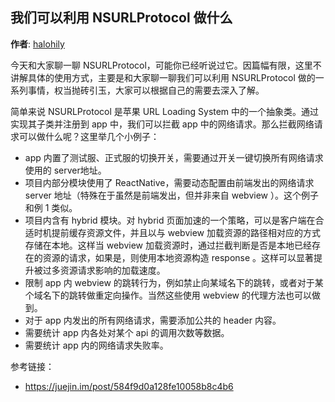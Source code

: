 我们可以利用 NSURLProtocol 做什么
--------
**作者**: [halohily](https://weibo.com/halohily)

今天和大家聊一聊 NSURLProtocol，可能你已经听说过它。因篇幅有限，这里不讲解具体的使用方式，主要是和大家聊一聊我们可以利用 NSURLProtocol 做的一系列事情，权当抛砖引玉，大家可以根据自己的需要去深入了解。

简单来说 NSURLProtocol 是苹果 URL Loading System 中的一个抽象类。通过实现其子类并注册到 app 中，我们可以拦截 app 中的网络请求。那么拦截网络请求可以做什么呢？这里举几个小例子：

- app 内置了测试服、正式服的切换开关，需要通过开关一键切换所有网络请求使用的 server地址。
- 项目内部分模块使用了 ReactNative，需要动态配置由前端发出的网络请求 server 地址（特殊在于虽然是前端发出，但并非来自 webview ）。这个例子和例 1 类似。
- 项目内含有 hybrid 模块。对 hybrid 页面加速的一个策略，可以是客户端在合适时机提前缓存资源文件，并且以与 webview 加载资源的路径相对应的方式存储在本地。这样当 webview 加载资源时，通过拦截判断是否是本地已经存在的资源的请求，如果是，则使用本地资源构造 response 。这样可以显著提升被过多资源请求影响的加载速度。
- 限制 app 内 webview 的跳转行为，例如禁止向某域名下的跳转，或者对于某个域名下的跳转做重定向操作。当然这些使用 webview 的代理方法也可以做到。
- 对于 app 内发出的所有网络请求，需要添加公共的 header 内容。
- 需要统计 app 内各处对某个 api 的调用次数等数据。
- 需要统计 app 内的网络请求失败率。

参考链接：
- https://juejin.im/post/584f9d0a128fe10058b8c4b6

